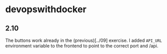 # devopswithdocker
## 2.10
The buttons work already in the (previous)[../09] exercise.
I added `API_URL` environment variable to the frontend to point to the correct port and /api.